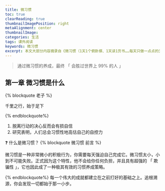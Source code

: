 ```yaml
---
title: 微习惯
toc: true
clearReading: true
thumbnailImagePosition: right
metaAlignment: center
thumbnailImage:
categories: 生活
tags: 课外阅读
keywords: 微习惯
excerpt: 本文大部分内容摘录自《微习惯（1天1个俯卧撑、1天读1页书……每天只做一点点的无负担习惯策略，简单到不可能失败的自我管理法则！）》，[美]斯蒂芬·盖斯
---
```

> 通过微习惯的养成，最终 「 会胜过世界上 99% 的人 」


## 第一章 微习惯是什么

{% blockquote 老子  %}

千里之行，始于足下

{% endblockquote%}

1. 脱离行动的决心反而会有损自信
2. 研究表明，人们总会习惯性地高估自己的自控力

:question: 什么是微习惯？
{% blockquote 微习惯 前言  %}

微习惯是一种非常微小的积极行为，你需要每天强迫自己完成它。微习惯太小，小到不可能失败。正式因为这个特性，他不会给你任何负担，并且具有超强的 「 欺骗性 」，它也因此成了一种极其有效的习惯养成策略。

{% endblockquote%}
每一个伟大的成就都建立在之前打好的基础之上。追根溯源，你会发现一切都始于那一小步。

